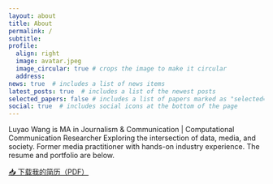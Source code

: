 ```yaml
---
layout: about
title: About
permalink: /
subtitle: 
profile:
  align: right
  image: avatar.jpeg
  image_circular: true # crops the image to make it circular
  address: 
news: true  # includes a list of news items
latest_posts: true  # includes a list of the newest posts
selected_papers: false # includes a list of papers marked as "selected={true}"
social: true  # includes social icons at the bottom of the page
---
```


Luyao Wang is MA in Journalism & Communication | Computational Communication Researcher Exploring the intersection of data, media, and society. Former media practitioner with hands-on industry experience. The resume and portfolio are below.

[📥 下载我的简历（PDF）](/assets/pdf/portfolio.pdf)
